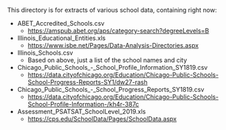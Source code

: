 This directory is for extracts of various school data, containing right now:

* ABET_Accredited_Schools.csv
  * https://amspub.abet.org/aps/category-search?degreeLevels=B
* Illinois_Educational_Entities.xls
    * https://www.isbe.net/Pages/Data-Analysis-Directories.aspx
* Illinois_Schools.csv
    * Based on above, just a list of the school names and city
*  Chicago_Public_Schools_-_School_Profile_Information_SY1819.csv
    * https://data.cityofchicago.org/Education/Chicago-Public-Schools-School-Progress-Reports-SY1/dw27-rash
* Chicago_Public_Schools_-_School_Progress_Reports_SY1819.csv
    * https://data.cityofchicago.org/Education/Chicago-Public-Schools-School-Profile-Information-/kh4r-387c
* Assessment_PSATSAT_SchoolLevel_2019.xls
    * https://cps.edu/SchoolData/Pages/SchoolData.aspx